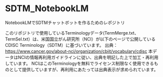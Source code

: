 # SDTM_NotebookLM
NotebookLMでSDTMチャットボットを作るためのレポジトリ

このリポジトリで使用しているTerminologyデータ(TermMerge.txt、TermSel.txt）は、米国国立がん研究所（NCI）が以下のページで公開しているCDISC Terminology（SDTM）に基づいています。
出典：https://www.cancer.gov/about-nci/organization/cbiit/vocabulary/cdisc
本データはNCIの情報再利用ガイドラインに従い、出典を明記した上で加工・再利用しています。
NCIはこのTerminologyを無料でライセンス制限なく使用できるものとして提供していますが、再利用にあたっては出典表示が求められています。
